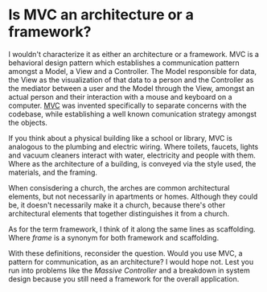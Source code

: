 # Is MVC an architecture or a framework?

I wouldn't characterize it as either an architecture or a framework. MVC is a behavioral design pattern which establishes a communication pattern amongst a Model, a View and a Controller. The Model responsible for data, the View as the visualization of that data to a person and the Controller as the mediator between a user and the Model through the View, amongst an actual person and their interaction with a mouse and keyboard on a computer. [MVC](http://heim.ifi.uio.no/~trygver/themes/mvc/mvc-index.html) was invented specifically to separate concerns with the codebase, while establishing a well known comunication strategy amongst the objects.

If you think about a physical building like a school or library, MVC is analogous to the plumbing and electric wiring. Where toilets, faucets, lights and vacuum cleaners interact with water, electricity and people with them. Where as the architecture of a building, is conveyed via the style used, the materials, and the framing.

When consisdering a church, the arches are common architectural elements, but not necessarily in apartments or homes. Although they could be, it doesn't necessarily make it a church, because there's other architectural elements that together distinguishes it from a church.

As for the term framework, I think of it along the same lines as scaffolding. Where *frame* is a synonym for both framework and scaffolding.

With these definitions, reconsider the question. Would you use MVC, a pattern for communication, as an architecture? I would hope not. Lest you run into problems like the *Massive Controller* and a breakdown in system design because you still need a framework for the overall application.

<script server>
    export default {
        layout: './layouts/post.html',
        image: '',
        title: 'Is MVC an architecture or a framework?',
        excerpt: "There's a lot of ideas about what MVC is and isn't. Here's my take.",
        shouldPublish: true,
        uri: '/blug/2019/mvc-architecture-framework.html',
        published: new Date('2019-08-01T16:43:08.111Z'),
        tags: ['mvc', 'architecture']
    }
</script>